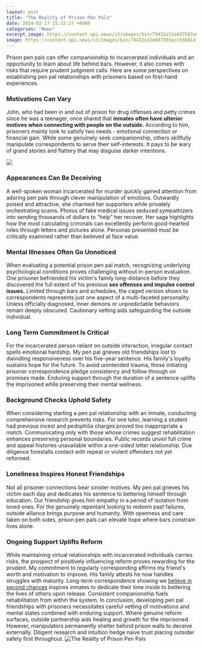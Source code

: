 ```yaml
---
layout: post
title: "The Reality of Prison Pen Pals"
date: 2024-02-17 15:32:27 +0000
categories: "News"
excerpt_image: https://content.api.news/v3/images/bin/79432e32e687593accb3b8141de5bfde
image: https://content.api.news/v3/images/bin/79432e32e687593accb3b8141de5bfde
---
```


Prison pen pals can offer companionship to incarcerated individuals and an opportunity to learn about life behind bars. However, it also comes with risks that require prudent judgment calls. Here are some perspectives on establishing pen pal relationships with prisoners based on first-hand experiences.
### Motivations Can Vary
John, who had been in and out of prison for drug offenses and petty crimes since he was a teenager, once shared that **inmates often have ulterior motives when connecting with people on the outside.** According to him, prisoners mainly look to satisfy two needs - emotional connection or financial gain. While some genuinely seek companionship, others skillfully manipulate correspondents to serve their self-interests. It pays to be wary of grand stories and flattery that may disguise darker intentions.  

![](http://prisoninmatepenpal.com/inmate-images/heather-dison-inmate-penpal-081511-1206-large.jpg)
### Appearances Can Be Deceiving  
A well-spoken woman incarcerated for murder quickly gained attention from adoring pen pals through clever manipulation of emotions. Outwardly poised and attractive, she charmed her supporters while privately orchestrating scams. Photos of fake medical issues seduced sympathizers into sending thousands of dollars to "help" her recover. Her saga highlights how the most calculating criminals can excellently perform good-hearted roles through letters and pictures alone. Personas presented must be critically examined rather than believed at face value.
### Mental Illnesses Often Go Unnoticed
When evaluating a potential prison pen pal match, recognizing underlying psychological conditions proves challenging without in-person evaluation. One prisoner befriended his victim's family long-distance before they discovered the full extent of his previous **sex offenses and impulse control issues.** Limited through bars and schedules, the caged version shown to correspondents represents just one aspect of a multi-faceted personality. Unless officially diagnosed, inner demons or unpredictable behaviors remain deeply obscured. Cautionary vetting aids safeguarding the outside individual.  
### Long Term Commitment Is Critical
For the incarcerated person reliant on outside interaction, irregular contact spells emotional hardship. My pen pal grieves old friendships lost to dwindling responsiveness over his five-year sentence. His family's loyalty sustains hope for the future. To avoid unintended trauma, those initiating prisoner correspondence pledge consistency and follow through on promises made. Enduring support through the duration of a sentence uplifts the imprisoned while preserving their mental wellness.
### Background Checks Uphold Safety
When considering starting a pen pal relationship with an inmate, conducting comprehensive research prevents risks. For one tutor, learning a student had previous incest and pedophilia charges proved too inappropriate a match. Communicating only with those whose crimes suggest rehabilitation enhances preserving personal boundaries. Public records unveil full crime and appeal histories unavailable within a one-sided letter relationship. Due diligence forestalls contact with repeat or violent offenders not yet reformed.  
### Loneliness Inspires Honest Friendships
Not all prisoner connections bear sinister motives. My pen pal grieves his victim each day and dedicates his sentence to bettering himself through education. Our friendship gives him empathy in a period of isolation from loved ones. For the genuinely repentant looking to redeem past failures, outside alliance brings purpose and humanity. With openness and care taken on both sides, prison pen pals can elevate hope where bars constrain lives alone.
### Ongoing Support Uplifts Reform  
While maintaining virtual relationships with incarcerated individuals carries risks, the prospect of positively influencing reform proves rewarding for the prudent. My commitment to regularly corresponding affirms my friend's worth and motivation to improve. His family attests he now handles struggles with maturity. Long-term correspondence showing we [believe in second chances](https://store.fi.io.vn/womens-cute-doberman-pinscher-dog-pup-sleeping-v-neck-t-shirt/men&) inspires inmates to dedicate their time inside to bettering the lives of others upon release. Consistent companionship fuels rehabilitation from within the system.
In conclusion, developing pen pal friendships with prisoners necessitates careful vetting of motivations and mental states combined with enduring support. Where genuine reform surfaces, outside partnership aids healing and growth for the imprisoned. However, manipulators permanently shelter behind prison walls to deceive externally. Diligent research and intuition hedge naive trust placing outsider safety first throughout.
![The Reality of Prison Pen Pals](https://content.api.news/v3/images/bin/79432e32e687593accb3b8141de5bfde)